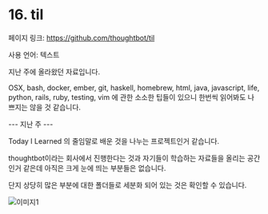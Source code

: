 # 16. til

페이지 링크: https://github.com/thoughtbot/til

사용 언어: 텍스트

지난 주에 올라왔던 자료입니다. 

OSX, bash, docker, ember, git, haskell, homebrew, html, java, javascript, life, python, rails, ruby, testing, vim 에 관한 소소한 팁들이 있으니 한번씩 읽어봐도 나쁘지는 않을 것 같습니다. 

--- 지난 주 ---

Today I Learned 의 줄임말로 배운 것을 나누는 프로젝트인거 같습니다.

thoughtbot이라는 회사에서 진행한다는 것과 자기들이 학습하는 자료들을 올리는 공간인거 같은데 아직은 크게 눈에 띄는 부분들은 없습니다.

단지 상당히 많은 부분에 대한 폴더들로 세분화 되어 있는 것은 확인할 수 있습니다.

![이미지1](../img/001-17.png)